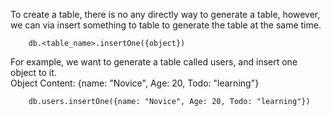 To create a table, there is no any directly way to generate a table, however, we can via insert something to table to generate the table at the same time.

```shell
    db.<table_name>.insertOne({object})
```

For example, we want to generate a table called users, and insert one object to it. 
<br>
Object Content: {name: "Novice", Age: 20, Todo: "learning"}

```shell
    db.users.insertOne({name: "Novice", Age: 20, Todo: "learning"})
```